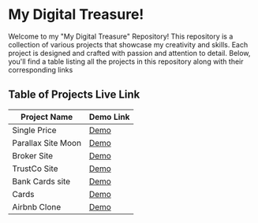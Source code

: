 # My Digital Treasure! 

Welcome to my "My Digital Treasure" Repository! This repository is a collection of various projects that showcase my creativity and skills. Each project is designed and crafted with passion and attention to detail. Below, you'll find a table listing all the projects in this repository along with their corresponding links

## Table of Projects Live Link

| Project Name       | Demo Link                                         |
|--------------------|--------------------------------------------------|
| Single Price        | [Demo](https://single-price-site.netlify.app/)  |
| Parallax Site Moon | [Demo](https://parallax-moon-site.netlify.app/) |
| Broker Site | [Demo](https://cosmic-selkie-409ef3.netlify.app/) |
| TrustCo Site | [Demo](https://superlative-kulfi-456f30.netlify.app/) |
| Bank Cards site | [Demo](https://heroic-quokka-b01e44.netlify.app/) |
| Cards | [Demo](https://sensational-cat-2a6e5a.netlify.app/) |
| Airbnb Clone | [Demo](https://curious-crostata-3cbdc0.netlify.app/) |
